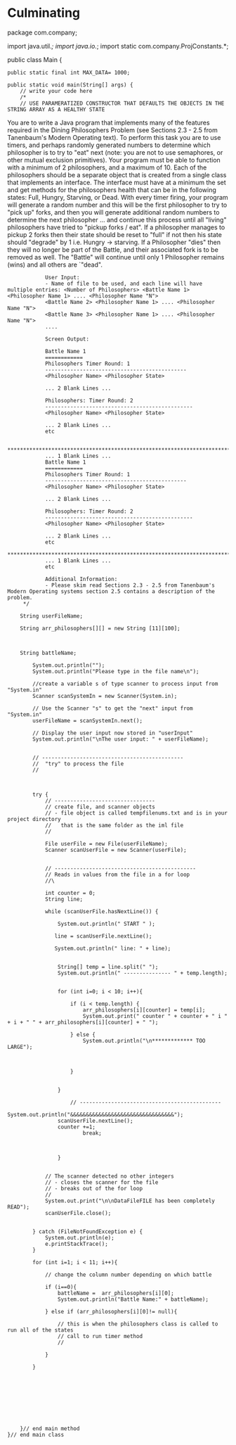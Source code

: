 # Culminating

package com.company;

import java.util.*;
import java.io.*;
import static com.company.ProjConstants.*;

public class Main {

    public static final int MAX_DATA= 1000;

    public static void main(String[] args) {
        // write your code here
        /*
        // USE PARAMERATIZED CONSTRUCTOR THAT DEFAULTS THE OBJECTS IN THE STRING ARRAY AS A HEALTHY STATE

   You are to write a Java program that implements many
  of the features required in the Dining Philosophers Problem (see Sections 2.3 - 2.5 from Tanenbaum's Modern
  Operating text). To perform this task you are to use timers, and perhaps randomly generated numbers to determine
  which philosopher is to try to "eat" next (note: you are not to use semaphores, or other mutual
  exclusion primitives). Your program must be able to function with a minimum of 2 philosophers, and a maximum
  of 10. Each of the philosophers should be a separate object that is created from a single class that implements
   an interface. The interface must have at a minimum the set and get methods for the philosophers health that
   can be in the following states: Full, Hungry, Starving, or Dead. With every timer firing, your program will
   generate a random number and this will be the first philosopher to try to "pick up" forks, and then you will
    generate additional random numbers to determine the next philosopher ... and continue this process until all
    "living" philosophers have tried to "pickup forks / eat". If a philosopher manages to pickup 2 forks then their
    state should be reset to "full" if not then his state should "degrade" by 1 i.e. Hungry -> starving.
     If a Philosopher "dies" then they will no longer be part of the Battle, and their associated fork is
     to be removed as well. The "Battle" will continue until only 1 Philosopher remains (wins) and all others are
        `"dead".

                User Input:
                - Name of file to be used, and each line will have multiple entries: <Number of Philosophers> <Battle Name 1> <Philosopher Name 1> .... <Philosopher Name "N">
                <Battle Name 2> <Philosopher Name 1> .... <Philosopher Name "N">
                <Battle Name 3> <Philosopher Name 1> .... <Philosopher Name "N">
                ....

                Screen Output:

                Battle Name 1
                ============
                Philosophers Timer Round: 1
                ---------------------------------------------
                <Philosopher Name> <Philosopher State>

                ... 2 Blank Lines ...

                Philosophers: Timer Round: 2
                -----------------------------------------------
                <Philosopher Name> <Philosopher State>

                ... 2 Blank Lines ...
                etc

                ***************************************************************************************
                ... 1 Blank Lines ...
                Battle Name 1
                ============
                Philosophers Timer Round: 1
                ---------------------------------------------
                <Philosopher Name> <Philosopher State>

                ... 2 Blank Lines ...

                Philosophers: Timer Round: 2
                -----------------------------------------------
                <Philosopher Name> <Philosopher State>

                ... 2 Blank Lines ...
                etc
                ***************************************************************************************
                ... 1 Blank Lines ...
                etc

                Additional Information:
                - Please skim read Sections 2.3 - 2.5 from Tanenbaum's Modern Operating systems section 2.5 contains a description of the problem.
         */

        String userFileName;

        String arr_philosophers[][] = new String [11][100];



        String battleName;

            System.out.println("");
            System.out.println("Please type in the file name\n");

            //create a variable s of type scanner to process input from "System.in"
            Scanner scanSystemIn = new Scanner(System.in);

            // Use the Scanner "s" to get the "next" input from "System.in"
            userFileName = scanSystemIn.next();

            // Display the user input now stored in "userInput"
            System.out.println("\nThe user input: " + userFileName);


            // ---------------------------------------------
            //  "try" to process the file
            //



            try {
                // --------------------------------
                // create file, and scanner objects
                // - file object is called tempfilenums.txt and is in your project directory
                //   that is the same folder as the iml file
                //

                File userFile = new File(userFileName);
                Scanner scanUserFile = new Scanner(userFile);


                // ---------------------------------------------
                // Reads in values from the file in a for loop
                //\

                int counter = 0;
                String line;

                while (scanUserFile.hasNextLine()) {

                    System.out.println(" START " );

                   line = scanUserFile.nextLine();

                   System.out.println(" line: " + line);


                    String[] temp = line.split(" ");
                    System.out.println(" --------------- " + temp.length);


                    for (int i=0; i < 10; i++){

                        if (i < temp.length) {
                            arr_philosophers[i][counter] = temp[i];
                            System.out.print(" counter " + counter + " i " + i + " " + arr_philosophers[i][counter] + " ");

                        } else {
                            System.out.println("\n************* TOO LARGE");



                        }


                    }

                        // ---------------------------------------------
                    System.out.println("&&&&&&&&&&&&&&&&&&&&&&&&&&&&&&&&&");
                    scanUserFile.nextLine();
                    counter +=1;
                            break;



                    }


                // The scanner detected no other integers
                // - closes the scanner for the file
                // - breaks out of the for loop
                //
                System.out.print("\n\nDataFileFILE has been completely READ");
                scanUserFile.close();


            } catch (FileNotFoundException e) {
                System.out.println(e);
                e.printStackTrace();
            }

            for (int i=1; i < 11; i++){

                // change the column number depending on which battle

                if (i==0){
                    battleName =  arr_philosophers[i][0];
                    System.out.println("Battle Name:" + battleName);

                } else if (arr_philosophers[i][0]!= null){

                    // this is when the philosophers class is called to run all of the states
                    // call to run timer method
                    //

                }

            }









        }// end main method
    }// end main class


